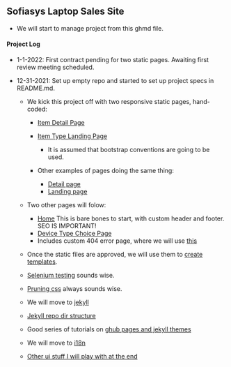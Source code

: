 ## Sofiasys Laptop Sales Site

- We will start to manage project from this ghmd file.

#### Project Log
- 1-1-2022: First contract pending for two static pages.  Awaiting first review meeting scheduled.

- 12-31-2021: Set up empty repo and started to set up project specs in README.md.
  - We kick this project off with two responsive static pages, hand-coded:
    - [Item Detail Page](https://eshop.macsales.com/configure-my-mac/UAPH3JS422XXXXC)
    - [Item Type Landing Page](https://eshop.macsales.com/configure-my-mac/macbook-pro)
      - It is assumed that bootstrap conventions are going to be used.

    - Other examples of pages doing the same thing:
      - [Detail page](https://www.macofalltrades.com/apple-macbook-pro-13-inch-2-4ghz-core-i7-late-2016-silver-mll42ll-a-2-very-good-condition/)
      - [Landing page](https://www.macofalltrades.com/apple-laptops/)

  - Two other pages will folow:
    - [Home](https://drive.google.com/file/d/1fhoXLHbRS-gPBW5FpKyCBNduUduC-Gnq/view?usp=sharing) This is bare bones to start, with custom header and footer.  SEO IS IMPORTANT!
    - [Device Type Choice Page](https://eshop.macsales.com/shop/Apple_Systems/Used/Macs_and_Tablets)
    - Includes custom 404 error page, where we will use [this](https://codepen.io/shankarcabus/pen/hBbDi)


  - Once the static files are approved, we will use them to [create templates](https://docs.github.com/en/pages/setting-up-a-github-pages-site-with-jekyll/adding-a-theme-to-your-github-pages-site-using-jekyll).
  - [Selenium testing](https://getpocket.com/read/3514991581) sounds wise.
  - [Pruning css](https://github.com/purifycss/purifycss) always sounds wise.
  - We will move to [jekyll](http://henrythemes.github.io/jekyll-bootstrap-theme/)
  - [Jekyll repo dir structure](http://jekyllrb.com/docs/structure/)
  - Good series of tutorials on [ghub pages and jekyll themes](https://www.youtube.com/watch?v=EvYs1idcGnM&t=0s&ab_channel=BillRaymond)
  - We will move to [i18n](https://forestry.io/blog/creating-a-multilingual-blog-with-jekyll/)
  - [Other ui stuff I will play with at the end](https://www.alessioatzeni.com/mac-osx-lion-css3/)
